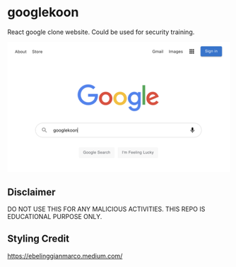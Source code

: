 # googlekoon

React google clone website. Could be used for security training.

![googlekoon](./screenshot/googlekoon.png)

## Disclaimer

DO NOT USE THIS FOR ANY MALICIOUS ACTIVITIES. THIS REPO IS EDUCATIONAL PURPOSE ONLY.

## Styling Credit

https://ebelinggianmarco.medium.com/
